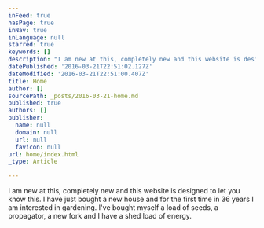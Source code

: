```yaml
---
inFeed: true
hasPage: true
inNav: true
inLanguage: null
starred: true
keywords: []
description: "I am new at this, completely new and this website is designed to let you know this. \_I have just bought a new house and for the first time in 36 years I am interested in gardening. \_I've bought myself a load of seeds, a propagator, a \_new fork and I have a shed load of energy."
datePublished: '2016-03-21T22:51:02.127Z'
dateModified: '2016-03-21T22:51:00.407Z'
title: Home
author: []
sourcePath: _posts/2016-03-21-home.md
published: true
authors: []
publisher:
  name: null
  domain: null
  url: null
  favicon: null
url: home/index.html
_type: Article

---
```

I am new at this, completely new and this website is designed to let you know this.  I have just bought a new house and for the first time in 36 years I am interested in gardening.  I've bought myself a load of seeds, a propagator, a  new fork and I have a shed load of energy.